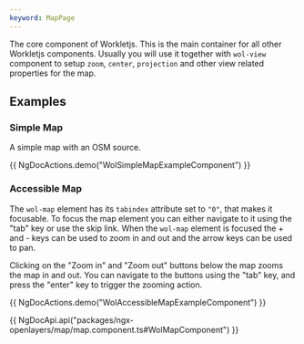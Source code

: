 ```yaml
---
keyword: MapPage
---
```


The core component of Workletjs. This is the main container for all other Workletjs components. Usually you will use it together with `wol-view` component to setup `zoom`, `center`, `projection` and other view related properties for the map.

## Examples

### Simple Map

A simple map with an OSM source.

{{ NgDocActions.demo("WolSimpleMapExampleComponent") }}

### Accessible Map

The `wol-map` element has its `tabindex` attribute set to `"0"`, that makes it focusable. To focus the map element you can either navigate to it using the "tab" key or use the skip link. When the `wol-map` element is focused the + and - keys can be used to zoom in and out and the arrow keys can be used to pan.

Clicking on the "Zoom in" and "Zoom out" buttons below the map zooms the map in and out. You can navigate to the buttons using the "tab" key, and press the "enter" key to trigger the zooming action.

{{ NgDocActions.demo("WolAccessibleMapExampleComponent") }}

{{ NgDocApi.api("packages/ngx-openlayers/map/map.component.ts#WolMapComponent") }}